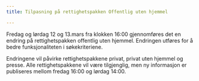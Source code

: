 ```yaml
---
title: Tilpasning på rettighetspakken Offentlig uten hjemmel 

---
```


Fredag og lørdag 12 og 13.mars fra klokken 16:00 gjennomføres det en endring på rettighetspakken offentlig uten hjemmel. Endringen utføres for å bedre funksjonaliteten i søkekriteriene.

Endringene vil påvirke rettighetspakkene privat, privat uten hjemmel og presse. Alle rettighetspakkene vil være tilgjenglig, men ny informasjon er publiseres mellom fredag 16:00 og lørdag 14:00.

